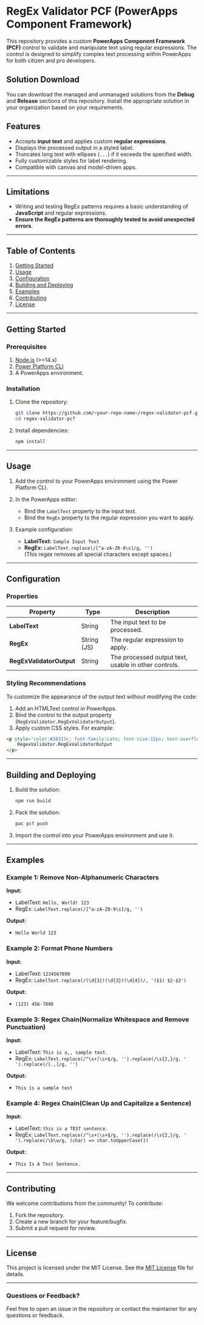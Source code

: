# RegEx Validator PCF (PowerApps Component Framework)

This repository provides a custom **PowerApps Component Framework (PCF)** control to validate and manipulate text using regular expressions. The control is designed to simplify complex text processing within PowerApps for both citizen and pro developers.

## Solution Download

You can download the managed and unmanaged solutions from the **Debug** and **Release** sections of this repository. Install the appropriate solution in your organization based on your requirements.

## Features

- Accepts **input text** and applies custom **regular expressions**.
- Displays the processed output in a styled label.
- Truncates long text with ellipses (`...`) if it exceeds the specified width.
- Fully customizable styles for label rendering.
- Compatible with canvas and model-driven apps.

---

## Limitations

- Writing and testing RegEx patterns requires a basic understanding of **JavaScript** and regular expressions.
- **Ensure the RegEx patterns are thoroughly tested to avoid unexpected errors**.

---

## Table of Contents

1. [Getting Started](#getting-started)
2. [Usage](#usage)
3. [Configuration](#configuration)
4. [Building and Deploying](#building-and-deploying)
5. [Examples](#examples)
6. [Contributing](#contributing)
7. [License](#license)

---

## Getting Started

### Prerequisites

1. [Node.js](https://nodejs.org/) (>=14.x)
2. [Power Platform CLI](https://learn.microsoft.com/en-us/power-platform/developer/cli/overview)
3. A PowerApps environment.

### Installation

1. Clone the repository:
   ```bash
   git clone https://github.com/<your-repo-name>/regex-validator-pcf.git
   cd regex-validator-pcf
   ```

2. Install dependencies:
   ```bash
   npm install
   ```

---

## Usage

1. Add the control to your PowerApps environment using the Power Platform CLI.

2. In the PowerApps editor:
   - Bind the `LabelText` property to the input text.
   - Bind the `RegEx` property to the regular expression you want to apply.

3. Example configuration:
   - **LabelText:** `Sample Input Text`
   - **RegEx:** `LabelText.replace(/[^a-zA-Z0-9\s]/g, '')`  
     (This regex removes all special characters except spaces.)

---

## Configuration

### Properties

| Property       | Type          | Description                                         |
|----------------|---------------|-----------------------------------------------------|
| **LabelText**  | String        | The input text to be processed.                    |
| **RegEx**      | String (JS)   | The regular expression to apply.                   |
| **RegExValidatorOutput** | String        | The processed output text, usable in other controls.|

### Styling Recommendations
To customize the appearance of the output text without modifying the code:
1. Add an HTMLText control in PowerApps.
2. Bind the control to the output property (`RegExValidator.RegExValidatorOutput`).
3. Apply custom CSS styles. For example:

```html
<p style="color:#28313c; font-family:Lato; font-size:12px; text-overflow:ellipsis; white-space:nowrap; overflow:hidden;">
    RegexValidator.RegExValidatorOutput
</p>

```

---

## Building and Deploying

1. Build the solution:
   ```bash
   npm run build
   ```

2. Pack the solution:
   ```bash
   pac pcf push
   ```

3. Import the control into your PowerApps environment and use it.

---

## Examples

### Example 1: Remove Non-Alphanumeric Characters

**Input:**
- LabelText: `Hello, World! 123`
- RegEx: `LabelText.replace(/[^a-zA-Z0-9\s]/g, '')`

**Output:**
- `Hello World 123`


### Example 2: Format Phone Numbers

**Input:**
- LabelText: `1234567890`
- RegEx: `LabelText.replace(/(\d{3})(\d{3})(\d{4})/, '($1) $2-$3')`

**Output:**
- `(123) 456-7890`

### Example 3: Regex Chain(Normalize Whitespace and Remove Punctuation)

**Input:**
- LabelText: `This is a,, sample text.`
- RegEx: `LabelText.replace(/^\s+|\s+$/g, '').replace(/\s{2,}/g, ' ').replace(/[.,]/g, '')`

**Output:**
- `This is a sample text`

### Example 4: Regex Chain(Clean Up and Capitalize a Sentence)

**Input:**
- LabelText: `this is a TEST sentence.`
- RegEx: `LabelText.replace(/^\s+|\s+$/g, '').replace(/\s{2,}/g, ' ').replace(/\b\w/g, (char) => char.toUpperCase())`

**Output:**
- `This Is A Test Sentence.`

---

## Contributing

We welcome contributions from the community! To contribute:
1. Fork the repository.
2. Create a new branch for your feature/bugfix.
3. Submit a pull request for review.

---

## License

This project is licensed under the MIT License. See the [MIT License](https://github.com/afrose-97/RegExValidator/blob/master/LICENSE.txt) file for details.

---

### Questions or Feedback?

Feel free to open an issue in the repository or contact the maintainer for any questions or feedback.
